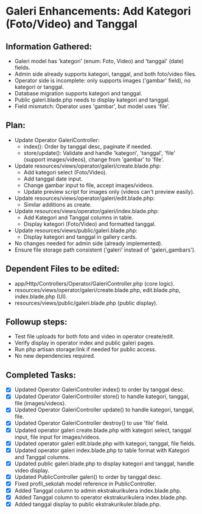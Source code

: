 # Galeri Enhancements: Add Kategori (Foto/Video) and Tanggal

## Information Gathered:
- Galeri model has 'kategori' (enum: Foto, Video) and 'tanggal' (date) fields.
- Admin side already supports kategori, tanggal, and both foto/video files.
- Operator side is incomplete: only supports images ('gambar' field), no kategori or tanggal.
- Database migration supports kategori and tanggal.
- Public galeri.blade.php needs to display kategori and tanggal.
- Field mismatch: Operator uses 'gambar', but model uses 'file'.

## Plan:
- Update Operator GaleriController:
  - index(): Order by tanggal desc, paginate if needed.
  - store/update(): Validate and handle 'kategori', 'tanggal', 'file' (support images/videos), change from 'gambar' to 'file'.
- Update resources/views/operator/galeri/create.blade.php:
  - Add kategori select (Foto/Video).
  - Add tanggal date input.
  - Change gambar input to file, accept images/videos.
  - Update preview script for images only (videos can't preview easily).
- Update resources/views/operator/galeri/edit.blade.php:
  - Similar additions as create.
- Update resources/views/operator/galeri/index.blade.php:
  - Add Kategori and Tanggal columns in table.
  - Display kategori (Foto/Video) and formatted tanggal.
- Update resources/views/public/galeri.blade.php:
  - Display kategori and tanggal in gallery cards.
- No changes needed for admin side (already implemented).
- Ensure file storage path consistent ('galeri' instead of 'galeri_gambars').

## Dependent Files to be edited:
- app/Http/Controllers/Operator/GaleriController.php (core logic).
- resources/views/operator/galeri/create.blade.php, edit.blade.php, index.blade.php (UI).
- resources/views/public/galeri.blade.php (public display).

## Followup steps:
- Test file uploads for both foto and video in operator create/edit.
- Verify display in operator index and public galeri pages.
- Run php artisan storage:link if needed for public access.
- No new dependencies required.

## Completed Tasks:
- [x] Updated Operator GaleriController index() to order by tanggal desc.
- [x] Updated Operator GaleriController store() to handle kategori, tanggal, file (images/videos).
- [x] Updated Operator GaleriController update() to handle kategori, tanggal, file.
- [x] Updated Operator GaleriController destroy() to use 'file' field.
- [x] Updated operator galeri create.blade.php with kategori select, tanggal input, file input for images/videos.
- [x] Updated operator galeri edit.blade.php with kategori, tanggal, file fields.
- [x] Updated operator galeri index.blade.php to table format with Kategori and Tanggal columns.
- [x] Updated public galeri.blade.php to display kategori and tanggal, handle video display.
- [x] Updated PublicController galeri() to order by tanggal desc.
- [x] Fixed profil_sekolah model reference in PublicController.
- [x] Added Tanggal column to admin ekstrakurikulera index.blade.php.
- [x] Added Tanggal column to operator ekstrakurikulera index.blade.php.
- [x] Added tanggal display to public ekstrakurikuler.blade.php.

